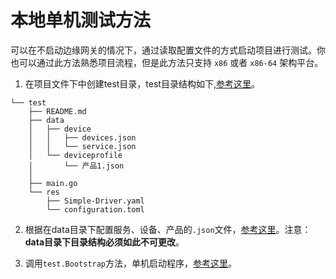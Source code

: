 
# 本地单机测试方法

可以在不启动边缘网关的情况下，通过读取配置文件的方式启动项目进行测试。你也可以通过此方法熟悉项目流程，但是此方法只支持 `x86` 或者 `x86-64` 架构平台。

1. 在项目文件下中创建test目录，test目录结构如下,[参考这里](./)。
```
└── test
    ├── README.md
    ├── data
    │   ├── device
    │   │   ├── devices.json
    │   │   └── service.json
    │   └── deviceprofile
    │       └── 产品1.json
    │     
    ├── main.go
    └── res
        ├── Simple-Driver.yaml
        └── configuration.toml
```

2. 根据在data目录下配置服务、设备、产品的`.json`文件，[参考这里](./data)。注意：**data目录下目录结构必须如此不可更改**。


3. 调用`test.Bootstrap`方法，单机启动程序，[参考这里](./main.go)。